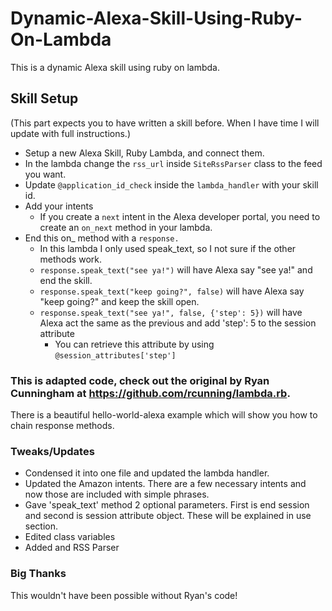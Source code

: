 # Dynamic-Alexa-Skill-Using-Ruby-On-Lambda
This is a dynamic Alexa skill using ruby on lambda.

## Skill Setup
(This part expects you to have written a skill before. When I have time I will update with full instructions.)
- Setup a new Alexa Skill, Ruby Lambda, and connect them.
- In the lambda change the `rss_url` inside `SiteRssParser` class to the feed you want.
- Update `@application_id_check` inside the `lambda_handler` with your skill id.
- Add your intents
    * If you create a `next` intent in the Alexa developer portal, you need to create an `on_next` method in your lambda.
- End this on_ method with a `response.`
    * In this lambda I only used speak_text, so I not sure if the other methods work.
    * `response.speak_text("see ya!")` will have Alexa say "see ya!" and end the skill.
    * `response.speak_text("keep going?", false)` will have Alexa say "keep going?" and keep the skill open.
    * `response.speak_text("see ya!", false, {'step': 5})` will have Alexa act the same as the previous and add 'step': 5 to the session attribute
        * You can retrieve this attribute by using `@session_attributes['step']`

### This is adapted code, check out the original by Ryan Cunningham at https://github.com/rcunning/lambda.rb.
There is a beautiful hello-world-alexa example which will show you how to chain response methods.

### Tweaks/Updates
- Condensed it into one file and updated the lambda handler.
- Updated the Amazon intents. There are a few necessary intents and now those are included with simple phrases.
- Gave 'speak_text' method 2 optional parameters. First is end session and second is session attribute object. These will be explained in use section.
- Edited class variables
- Added and RSS Parser

### Big Thanks
This wouldn't have been possible without Ryan's code!

